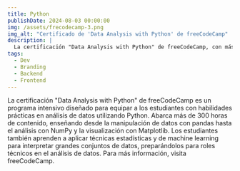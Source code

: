 ```yaml
---
title: Python
publishDate: 2024-08-03 00:00:00
img: /assets/frecodecamp-3.png
img_alt: "Certificado de 'Data Analysis with Python' de freeCodeCamp"
description: |
  La certificación "Data Analysis with Python" de freeCodeCamp, con más de 300 horas de estudio, capacita en análisis de datos usando Python, abordando desde manipulación de datos con pandas hasta visualización con Matplotlib, y aplicaciones de machine learning, preparando a los estudiantes para roles analíticos.
tags:
  - Dev
  - Branding
  - Backend
  - Frontend
---
```

La certificación "Data Analysis with Python" de freeCodeCamp es un programa intensivo diseñado para equipar a los estudiantes con habilidades prácticas en análisis de datos utilizando Python. Abarca más de 300 horas de contenido, enseñando desde la manipulación de datos con pandas hasta el análisis con NumPy y la visualización con Matplotlib. Los estudiantes también aprenden a aplicar técnicas estadísticas y de machine learning para interpretar grandes conjuntos de datos, preparándolos para roles técnicos en el análisis de datos. Para más información, visita freeCodeCamp.
